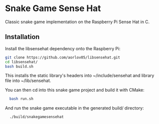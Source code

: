 
# Snake Game Sense Hat

Classic snake game implementation on the Raspberry Pi Sense Hat in C.

## Installation

Install the libsensehat dependency onto the Raspberry Pi:

```bash
git clone https://github.com/aorlov05/libsensehat.git
cd libsensehat/
bash build.sh
```

This installs the static library's headers into ~/include/sensehat and library file into ~/lib/sensehat.

You can then cd into this snake game project and build it with CMake:
```bash
  bash run.sh
```
And run the snake game executable in the generated build/ directory:
```bash
  ./build/snakegamesensehat
```